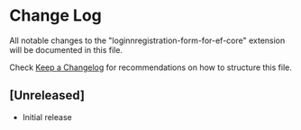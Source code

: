 # Change Log

All notable changes to the "loginnregistration-form-for-ef-core" extension will be documented in this file.

Check [Keep a Changelog](http://keepachangelog.com/) for recommendations on how to structure this file.

## [Unreleased]

- Initial release